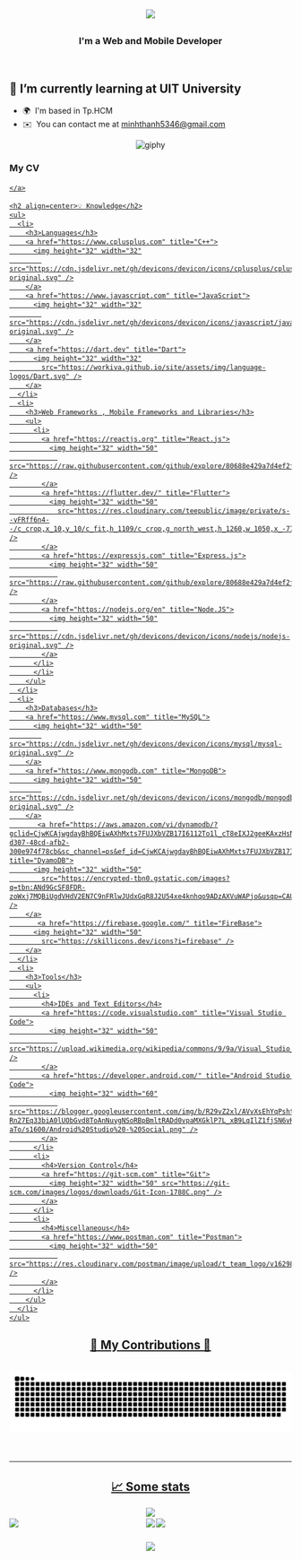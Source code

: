 <h1 align="center">
    <img src="https://readme-typing-svg.herokuapp.com/?font=Righteous&size=35&center=true&vCenter=true&width=500&height=70&duration=4000&lines=Hi+There!+👋;+I'm+Minh+Thanh!;" />
</h1>

<h3 align="center">I'm a Web and Mobile Developer</h3>

<br/>

🌱 I’m currently learning at UIT University
-------------------------------------------

*   🌍  I'm based in Tp.HCM
*   ✉️  You can contact me at [minhthanh5346@gmail.com](mailto:minhthanh5346@gmail.com)
  <p align="center">
  <img src="https://github.com/thanhtin4401/thanhtin4401/assets/85281544/a65ececb-7042-4a69-b9a6-71381c48b003" alt="giphy" />
</p>

  <div>
    <h3>My CV</h3>
    <a href="https://www.topcv.vn/xem-cv/UQIGUgtRAV9QWwQFVF5TAQUHXVMFBVYEUwMFUw29b7?ta_source=EditCVInAfterSaveCV" title="FrontEnd">
        
    </a>

    <h2 align=center>💡 Knowledge</h2>
    <ul>
      <li>
        <h3>Languages</h3>
        <a href="https://www.cplusplus.com" title="C++">
          <img height="32" width="32"
            src="https://cdn.jsdelivr.net/gh/devicons/devicon/icons/cplusplus/cplusplus-original.svg" />
        </a>
        <a href="https://www.javascript.com" title="JavaScript">
          <img height="32" width="32"
            src="https://cdn.jsdelivr.net/gh/devicons/devicon/icons/javascript/javascript-original.svg" />
        </a>
        <a href="https://dart.dev" title="Dart">
          <img height="32" width="32"
            src="https://workiva.github.io/site/assets/img/language-logos/Dart.svg" />
        </a>
      </li>
      <li>
        <h3>Web Frameworks , Mobile Frameworks and Libraries</h3>
        <ul>
          <li>
            <a href="https://reactjs.org" title="React.js">
              <img height="32" width="50"
                src="https://raw.githubusercontent.com/github/explore/80688e429a7d4ef2fca1e82350fe8e3517d3494d/topics/react/react.png" />
            </a>
            <a href="https://flutter.dev/" title="Flutter">
              <img height="32" width="50"
                src="https://res.cloudinary.com/teepublic/image/private/s--yFRff6n4--/c_crop,x_10,y_10/c_fit,h_1109/c_crop,g_north_west,h_1260,w_1050,x_-77,y_-76/co_rgb:ffffff,e_colorize,u_Misc:One%20Pixel%20Gray/c_scale,g_north_west,h_1260,w_1050/fl_layer_apply,g_north_west,x_-77,y_-76/bo_140px_solid_white/e_overlay,fl_layer_apply,h_1260,l_Misc:Art%20Print%20Bumpmap,w_1050/e_shadow,x_6,y_6/c_limit,h_1254,w_1254/c_lpad,g_center,h_1260,w_1260/b_rgb:eeeeee/c_limit,f_auto,h_630,q_auto:good:420,w_630/v1585726530/production/designs/8796655_0.jpg" />
            </a>
            <a href="https://expressjs.com" title="Express.js">
              <img height="32" width="50"
                src="https://raw.githubusercontent.com/github/explore/80688e429a7d4ef2fca1e82350fe8e3517d3494d/topics/express/express.png" />
            </a>
            <a href="https://nodejs.org/en" title="Node.JS">
              <img height="32" width="50"
                src="https://cdn.jsdelivr.net/gh/devicons/devicon/icons/nodejs/nodejs-original.svg" />
            </a>
          </li>
          </li>
        </ul>
      </li>
      <li>
        <h3>Databases</h3>
        <a href="https://www.mysql.com" title="MySQL">
          <img height="32" width="50"
            src="https://cdn.jsdelivr.net/gh/devicons/devicon/icons/mysql/mysql-original.svg" />
        </a>
        <a href="https://www.mongodb.com" title="MongoDB">
          <img height="32" width="50"
            src="https://cdn.jsdelivr.net/gh/devicons/devicon/icons/mongodb/mongodb-original.svg" />
        </a>
           <a href="https://aws.amazon.com/vi/dynamodb/?gclid=CjwKCAjwgdayBhBQEiwAXhMxts7FUJXbVZB17I6112To1l_cT8eIXJ2geeKAxzHsNHctDS5Wx2oUGBoCjs0QAvD_BwE&trk=d9f149eb-d307-48cd-afb2-300e974f78cb&sc_channel=ps&ef_id=CjwKCAjwgdayBhBQEiwAXhMxts7FUJXbVZB17I6112To1l_cT8eIXJ2geeKAxzHsNHctDS5Wx2oUGBoCjs0QAvD_BwE:G:s&s_kwcid=AL!4422!3!589846470168!e!!g!!dynamodb!16178327443!136912446367" title="DyamoDB">
          <img height="32" width="50"
            src="https://encrypted-tbn0.gstatic.com/images?q=tbn:ANd9GcSF8FDR-zoWxj7MQBiUgdVHdV2EN7C9nFRlwJUdxGqR8J2U54xe4knhqo9ADzAXVuWAPjo&usqp=CAU" />
        </a>
           <a href="https://firebase.google.com/" title="FireBase">
          <img height="32" width="50"
            src="https://skillicons.dev/icons?i=firebase" />
        </a>
      </li>
      <li>
        <h3>Tools</h3>
        <ul>
          <li>
            <h4>IDEs and Text Editors</h4>
            <a href="https://code.visualstudio.com" title="Visual Studio Code">
              <img height="32" width="50"
                src="https://upload.wikimedia.org/wikipedia/commons/9/9a/Visual_Studio_Code_1.35_icon.svg" />
            </a>
            <a href="https://developer.android.com/" title="Android Studio Code">
              <img height="32" width="60"
                src="https://blogger.googleusercontent.com/img/b/R29vZ2xl/AVvXsEhYqPshtcc72LfIovmL7yYsotZbN8e67Ck10WVIux1e6WjjkdgCFH5_KWRB9RfBKogO6vJgt1peMuuqEyUBsMv20xohGPyZFOBiuLU-Rn27Eq33biA0lUObGvd8ToAnNuygNSoRBpBmltRADd0vpaMXGklP7L_xB9LqIlZ1fjSN6vK1i2vc_0KP-aTo/s1600/Android%20Studio%20-%20Social.png" />
            </a>
          </li>
          <li>
            <h4>Version Control</h4>
            <a href="https://git-scm.com" title="Git">
              <img height="32" width="50" src="https://git-scm.com/images/logos/downloads/Git-Icon-1788C.png" />
            </a>
          </li>
          <li>
            <h4>Miscellaneous</h4>
            <a href="https://www.postman.com" title="Postman">
              <img height="32" width="50"
                src="https://res.cloudinary.com/postman/image/upload/t_team_logo/v1629869194/team/2893aede23f01bfcbd2319326bc96a6ed0524eba759745ed6d73405a3a8b67a8" />
            </a>
          </li>
        </ul>
      </li>
    </ul>
  </div>
  
<div align="center">
  <h2>🐍 My Contributions 🐍</h2>
  <br>
  <img alt="snake eating my contributions" src="https://raw.githubusercontent.com/salesp07/salesp07/output/github-contribution-grid-snake.svg" />
  <br/><br/><br/>
</div>
<hr/>


<div align="center">
    <h2>📈 Some stats</h2>
    <a href="https://github.com/anuraghazra/github-readme-stats" title="Go to source">
      <img
        src="https://github-readme-stats.vercel.app/api/top-langs/?username=MinhTh2nh&theme=tokyonight&layout=compact&hide_border=true" />
    </a>
    <br />
    <a href="https://github.com/anuraghazra/github-readme-stats" title="Go to source">
      <img align="left" width="48%"
        src="https://github-readme-stats.vercel.app/api?username=MinhTh2nh&theme=tokyonight&show_icons=true&hide_border=true" />
    </a>
    <a href="https://github.com/denvercoder1/github-readme-streak-stats" title="Go to source">
      <img align="right" width="48%"
        src="https://streak-stats.demolab.com?user=MinhTh2nh&theme=tokyonight&hide_border=true" />
    </a>
    <a href="https://github.com/Ashutosh00710/github-readme-activity-graph" title="Go to source">
      <img width="100%"
        src="https://github-readme-activity-graph.vercel.app/graph?username=MinhTh2nh&theme=material-palenight&hide_border=true">
    </a>
  </div>
<h3 align="center">
    <img src="https://readme-typing-svg.herokuapp.com/?font=Righteous&size=25&center=true&vCenter=true&width=500&height=70&duration=4000&lines=Thanks+for+visiting!+✌️;+Shoot+me+a+message+on+Linkedin!;I'm+always+down+to+collab+:)">
</h3>

